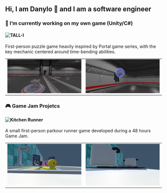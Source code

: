 ## Hi, I am Danylo 👋 and I am a software engineer
### 🚩 I’m currently working on my own game (Unity/C#)

#### ![TALL-I](https://github.com/ShubaShaba/tall-i)
First-person puzzle game heavily inspired by Portal game series, with the key mechanic centered around time-bending abilities.

<table>
  <tr>
    <td><img src="/{5699C62C-5232-4AEB-9219-D548E810A213}.png" width="100%"/><br/></td>
    <td><img src="/{F86140D5-00FA-4B11-A096-4554D5488178}.png" width="100%"/><br/></td>
  </tr>
</table>

### 🎮 Game Jam Projetcs
#### ![Kitchen Runner](https://github.com/ShubaShaba/Kitchen-Runner)
A small first-person parkour runner game developed during a 48 hours Game Jam.   

<table>
  <tr>
    <td><img src="/{2C9104A2-B1A6-4CCD-A4BF-D8197E8C143D}.png" width="100%"/><br/></td>
    <td><img src="/{DE00737E-B5E7-4A29-A215-E5D3832FFAEB}.png" width="100%"/><br/></td>
  </tr>
</table>

<!--
**ShubaShaba/ShubaShaba** is a ✨ _special_ ✨ repository because its `README.md` (this file) appears on your GitHub profile.

<img src="/{5699C62C-5232-4AEB-9219-D548E810A213}.png" alt="First chamber: cube and a pressure plate" title="First chamber: cube and a pressure plate" width="400"/>
<img src="/{F86140D5-00FA-4B11-A096-4554D5488178}.png" alt="First chamber: cube and a pressure plate" title="First chamber: cube and a pressure plate" width="400"/>

Here are some ideas to get you started:

- 🔭 I’m currently working on ...
- 🌱 I’m currently learning ...
- 👯 I’m looking to collaborate on ...
- 🤔 I’m looking for help with ...
- 💬 Ask me about ...
- 📫 How to reach me: ...
- 😄 Pronouns: ...
- ⚡ Fun fact: ...
-->
